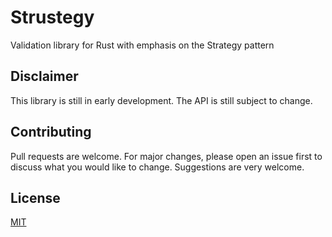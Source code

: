 # Strustegy

Validation library for Rust with emphasis on the Strategy pattern

## Disclaimer

This library is still in early development. The API is still subject to change.

## Contributing

Pull requests are welcome. For major changes, please open an issue first to discuss what you would like to change. Suggestions are very welcome.

## License

[MIT](https://choosealicense.com/licenses/mit/)
